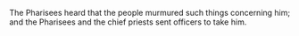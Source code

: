 The Pharisees heard that the people murmured such things concerning him; and the Pharisees and the chief priests sent officers to take him.
